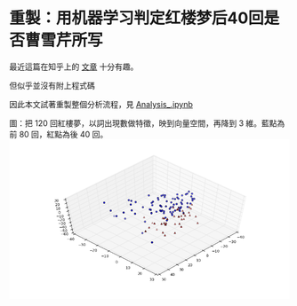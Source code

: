 # 重製：用机器学习判定红楼梦后40回是否曹雪芹所写

最近這篇在知乎上的 [文章](https://zhuanlan.zhihu.com/p/21421723) 十分有趣。

但似乎並沒有附上程式碼

因此本文試著重製整個分析流程，見 [Analysis_.ipynb](Analysis_.ipynb)

圖：把 120 回紅樓夢，以詞出現數做特徵，映到向量空間，再降到 3 維。藍點為前 80 回，紅點為後 40 回。
![](3d.png)
